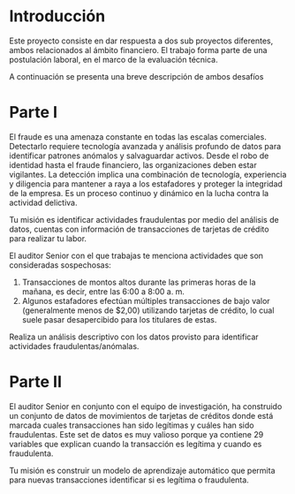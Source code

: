 # Introducción

Este proyecto consiste en dar respuesta a dos sub proyectos diferentes, ambos relacionados al ámbito financiero. El trabajo forma parte de una postulación laboral, en el marco de la evaluación técnica.

A continuación se presenta una breve descripción de ambos desafíos

# Parte I

El fraude es una amenaza constante en todas las escalas comerciales. Detectarlo requiere tecnología avanzada y análisis profundo de datos para identificar patrones anómalos y salvaguardar activos. Desde el robo de identidad hasta el fraude financiero, las organizaciones deben estar vigilantes. La detección implica una combinación de tecnología, experiencia y diligencia para mantener a raya a los estafadores y proteger la integridad de la empresa. Es un proceso continuo y dinámico en la lucha contra la actividad delictiva.

Tu misión es identificar actividades fraudulentas por medio del análisis de datos, cuentas con información de transacciones de tarjetas de crédito para realizar tu labor.

El auditor Senior con el que trabajas te menciona actividades que son consideradas sospechosas:

1.	Transacciones de montos altos durante las primeras horas de la mañana, es decir, entre las 6:00 a 8:00 a. m.
2.	Algunos estafadores efectúan múltiples transacciones de bajo valor (generalmente menos de $2,00) utilizando tarjetas de crédito, lo cual suele pasar desapercibido para los titulares de estas.

Realiza un análisis descriptivo con los datos provisto para identificar actividades fraudulentas/anómalas. 

# Parte II

El auditor Senior en conjunto con el equipo de investigación, ha construido un conjunto de datos de movimientos de tarjetas de créditos donde está marcada cuales transacciones han sido legítimas y cuáles han sido fraudulentas. Este set de datos es muy valioso porque ya contiene 29 variables que explican cuando la transacción es legítima y cuando es fraudulenta.

Tu misión es construir un modelo de aprendizaje automático que permita para nuevas transacciones identificar si es legítima o fraudulenta.